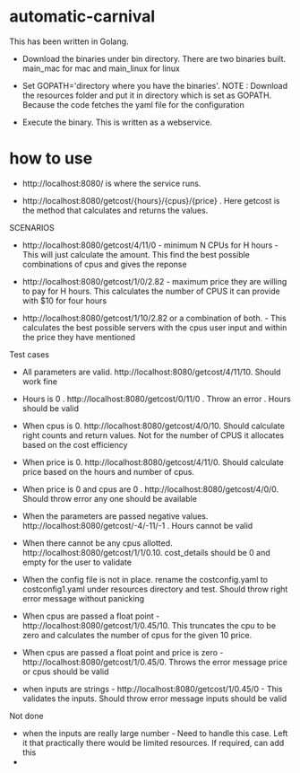 # automatic-carnival

This has been written in Golang.

* Download the binaries under bin directory. There are two binaries built. main_mac for mac and main_linux for linux

* Set GOPATH='directory where you have the binaries'. NOTE : Download the resources folder and put it in directory which is 
set as GOPATH. Because the code fetches the yaml file for the configuration

* Execute the binary. This is written as a webservice. 

# how to use
* http://localhost:8080/ is where the service runs.

* http://localhost:8080/getcost/{hours}/{cpus}/{price} . Here getcost is the method that calculates and returns the values. 

SCENARIOS

* http://localhost:8080/getcost/4/11/0 - minimum N CPUs for H hours - This will just calculate the amount. This find the best possible 
combinations of cpus and gives the reponse 

* http://localhost:8080/getcost/1/0/2.82  - maximum price they are willing to pay for H hours. This calculates the number of CPUS
it can provide with $10 for four hours

* http://localhost:8080/getcost/1/10/2.82 or a combination of both. - This calculates the best possible servers with the cpus user input
and within the price they have mentioned


Test cases
* All parameters are valid.  http://localhost:8080/getcost/4/11/10. Should work fine
* Hours is 0 .  http://localhost:8080/getcost/0/11/0 . Throw an error . Hours should be valid
* When cpus is 0.  http://localhost:8080/getcost/4/0/10. Should calculate right counts and return values. Not for the number of CPUS
it allocates based on the cost efficiency
* When price is 0.  http://localhost:8080/getcost/4/11/0. Should calculate price based on the hours and number of cpus. 
* When price is 0 and cpus are 0 .  http://localhost:8080/getcost/4/0/0. Should throw error any one should be available 
* When the parameters are passed negative values.  http://localhost:8080/getcost/-4/-11/-1 . Hours cannot be valid

* When there cannot be any cpus allotted. http://localhost:8080/getcost/1/1/0.10. cost_details should be 0 and empty for the user to validate
* When the config file is not in place. rename the costconfig.yaml to costconfig1.yaml under resources directory and test. Should throw right 
error message without panicking
* When cpus are passed a float point -  http://localhost:8080/getcost/1/0.45/10. This truncates the cpu to be zero and calculates the number of cpus for the given 10 price.
* When cpus are passed a float point and price is zero -  http://localhost:8080/getcost/1/0.45/0. Throws the error message price or cpus should be valid
* when inputs are strings - http://localhost:8080/getcost/1/0.45/0 - This validates the inputs. Should throw error message inputs should be valid

Not done 
* when the inputs are really large number - Need to handle this case. Left it that practically there would be limited resources. If required, can add this
* 





